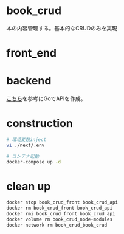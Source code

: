 # book_crud
本の内容管理する。基本的なCRUDのみを実現

# front_end

# backend
[こちら](https://qiita.com/k-penguin-sato/items/8088b69304ee7e8f70be)を参考にGoでAPIを作成。

# construction
```sh
# 環境変数inject
vi ./next/.env

# コンテナ起動
docker-compose up -d
```

# clean up
```sh
docker stop book_crud_front book_crud_api
docker rm book_crud_front book_crud_api
docker rmi book_crud_front book_crud_api
docker volume rm book_crud_node-modules
docker network rm book_crud_book_crud
```

